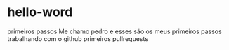 # hello-word
primeiros passos
Me chamo pedro e esses são os meus primeiros passos trabalhando com o github
primeiros pullrequests 
